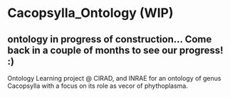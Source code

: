 # Cacopsylla_Ontology (WIP)
## ontology in progress of construction... Come back in a couple of months to see our progress! :)
Ontology Learning project @ CIRAD, and INRAE for an ontology of genus Cacopsylla with a focus on its role as vecor of phythoplasma.
